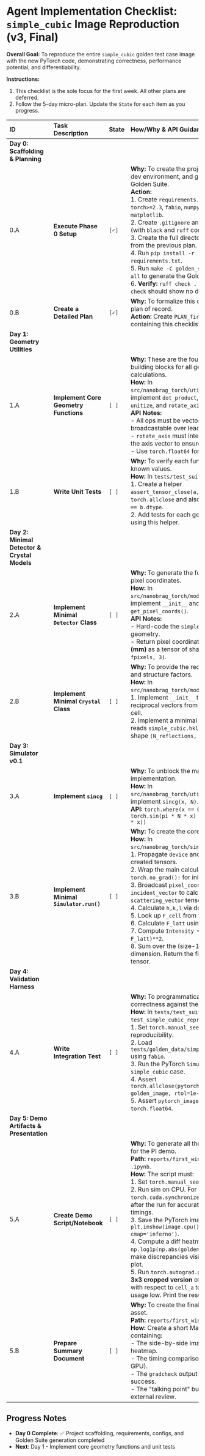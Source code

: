 # Agent Implementation Checklist: `simple_cubic` Image Reproduction (v3, Final)

**Overall Goal:** To reproduce the entire `simple_cubic` golden test case image with the new PyTorch code, demonstrating correctness, performance potential, and differentiability.

**Instructions:**
1. This checklist is the sole focus for the first week. All other plans are deferred.
2. Follow the 5-day micro-plan. Update the `State` for each item as you progress.

| ID | Task Description | State | How/Why & API Guidance |
| :--- | :--- | :--- | :--- |
| **Day 0: Scaffolding & Planning** |
| 0.A | **Execute Phase 0 Setup** | `[✓]` | **Why:** To create the project structure, dev environment, and generate the Golden Suite. <br> **Action:** <br> 1. Create `requirements.txt` with `torch>=2.3`, `fabio`, `numpy`, `pytest`, `matplotlib`. <br> 2. Create `.gitignore` and `pyproject.toml` (with `black` and `ruff` configs). <br> 3. Create the full directory structure from the previous plan. <br> 4. Run `pip install -r requirements.txt`. <br> 5. Run `make -C golden_suite_generator/ all` to generate the Golden Suite. <br> 6. **Verify:** `ruff check .` and `black . --check` should show no diffs. |
| 0.B | **Create a Detailed Plan** | `[✓]` | **Why:** To formalize this checklist as the plan of record. <br> **Action:** Create `PLAN_first_win.md` containing this checklist. |
| **Day 1: Geometry Utilities** |
| 1.A | **Implement Core Geometry Functions** | `[ ]` | **Why:** These are the foundational building blocks for all geometric calculations. <br> **How:** In `src/nanobrag_torch/utils/geometry.py`, implement `dot_product`, `cross_product`, `unitize`, and `rotate_axis`. <br> **API Notes:** <br> - All ops must be vectorized and broadcastable over leading dimensions. <br> - `rotate_axis` must internally `unitize` the axis vector to ensure stability. <br> - Use `torch.float64` for all calculations. |
| 1.B | **Write Unit Tests** | `[ ]` | **Why:** To verify each function against known values. <br> **How:** In `tests/test_suite.py`: <br> 1. Create a helper `assert_tensor_close(a, b)` that wraps `torch.allclose` and also asserts `a.dtype == b.dtype`. <br> 2. Add tests for each geometry function using this helper. |
| **Day 2: Minimal Detector & Crystal Models** |
| 2.A | **Implement Minimal `Detector` Class** | `[ ]` | **Why:** To generate the full 2D grid of pixel coordinates. <br> **How:** In `src/nanobrag_torch/models/detector.py`, implement `__init__` and `get_pixel_coords()`. <br> **API Notes:** <br> - Hard-code the `simple_cubic` geometry. <br> - Return pixel coordinates in **millimeters (mm)** as a tensor of shape `(spixels, fpixels, 3)`. |
| 2.B | **Implement Minimal `Crystal` Class** | `[ ]` | **Why:** To provide the reciprocal lattice and structure factors. <br> **How:** In `src/nanobrag_torch/models/crystal.py`: <br> 1. Implement `__init__` to calculate reciprocal vectors from the `simple_cubic` cell. <br> 2. Implement a minimal `load_hkl` that reads `simple_cubic.hkl` into a **tensor** of shape `(N_reflections, 4)` for `h,k,l,F`. |
| **Day 3: Simulator v0.1** |
| 3.A | **Implement `sincg`** | `[ ]` | **Why:** To unblock the main simulator implementation. <br> **How:** In `src/nanobrag_torch/utils/physics.py`, implement `sincg(x, N)`. <br> **API:** `torch.where(x == 0, N, torch.sin(pi * N * x) / torch.sin(pi * x))` |
| 3.B | **Implement Minimal `Simulator.run()`** | `[ ]` | **Why:** To create the core forward model. <br> **How:** In `src/nanobrag_torch/simulator.py`: <br> 1. Propagate `device` and `dtype` to all created tensors. <br> 2. Wrap the main calculation with `with torch.no_grad():` for initial timing runs. <br> 3. Broadcast `pixel_coords` and `incident_vector` to calculate the `scattering_vector` tensor. <br> 4. Calculate `h,k,l` via dot products. <br> 5. Look up `F_cell` from the HKL tensor. <br> 6. Calculate `F_latt` using `sincg`. <br> 7. Compute `Intensity = (F_cell * F_latt)**2`. <br> 8. Sum over the (size-1) source dimension. Return the final 2D image tensor. |
| **Day 4: Validation Harness** |
| 4.A | **Write Integration Test** | `[ ]` | **Why:** To programmatically verify correctness against the golden image. <br> **How:** In `tests/test_suite.py`, create `test_simple_cubic_reproduction()`: <br> 1. Set `torch.manual_seed(0)` for reproducibility. <br> 2. Load `tests/golden_data/simple_cubic.img` using `fabio`. <br> 3. Run the PyTorch `Simulator` for the `simple_cubic` case. <br> 4. Assert `torch.allclose(pytorch_image, golden_image, rtol=1e-5, atol=1e-6)`. <br> 5. Assert `pytorch_image.dtype == torch.float64`. |
| **Day 5: Demo Artifacts & Presentation** |
| 5.A | **Create Demo Script/Notebook** | `[ ]` | **Why:** To generate all the visual assets for the PI demo. <br> **Path:** `reports/first_win_demo.py` or `.ipynb`. <br> **How:** The script must: <br> 1. Set `torch.manual_seed(0)`. <br> 2. Run sim on CPU. For GPU, use `torch.cuda.synchronize()` before and after the run for accurate timing. Print timings. <br> 3. Save the PyTorch image using `plt.imshow(image.cpu().numpy(), cmap='inferno')`. <br> 4. Compute a diff heatmap using `np.log1p(np.abs(golden - pytorch))` to make discrepancies visible. Save the plot. <br> 5. Run `torch.autograd.gradcheck` on a **3x3 cropped version** of the simulation with respect to `cell_a` to keep memory usage low. Print the result. |
| 5.B | **Prepare Summary Document** | `[ ]` | **Why:** To create the final presentation asset. <br> **Path:** `reports/first_win_summary.md`. <br> **How:** Create a short Markdown file containing: <br> - The side-by-side images and the diff heatmap. <br> - The timing comparison table (CPU vs. GPU). <br> - The `gradcheck` output confirming success. <br> - The "talking point" bullets from the external review. |

## Progress Notes
- **Day 0 Complete**: ✅ Project scaffolding, requirements, configs, and Golden Suite generation completed
- **Next**: Day 1 - Implement core geometry functions and unit tests